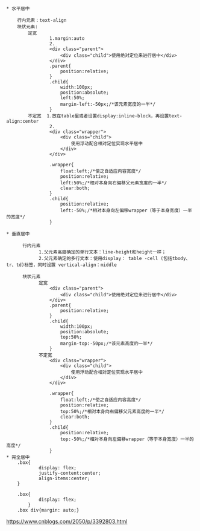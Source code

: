 	* 水平居中

        行内元素：text-align
        块状元素: 
            定宽   
                    1.margin:auto
                    2.
                    <div class="parent">
                        <div class="child">使用绝对定位来进行居中</div>
                    </div>
                    .parent{
                        position:relative;
                    }
                    .child{
                        width:100px;
                        position:absolute;
                        left:50%;
                        margin-left:-50px;/*该元素宽度的一半*/
                    }
            不定宽  1.放在table里或者设置display:inline-block，再设置text-align:center
                    2.
                    <div class="wrapper">
                        <div class="child">
                            使用浮动配合相对定位实现水平居中
                        </div>
                    </div>

                    .wrapper{
                        float:left;/*使之自适应内容宽度*/
                        position:relative;
                        left:50%;/*相对本身向右偏移父元素宽度的一半*/
                        clear:both;
                    }
                    .child{
                        position:relative;
                        left:-50%;/*相对本身向左偏移wrapper（等于本身宽度）一半的宽度*/
                    }

	* 垂直居中

          行内元素
                1.父元素高度确定的单行文本：line-height和height一样；
                2.父元素确定的多行文本：使用display： table -cell (包括tbody、tr、td)标签，同时设置 vertical-align：middle

          块状元素
                定宽
                    <div class="parent">
                        <div class="child">使用绝对定位来进行居中</div>
                    </div>
                    .parent{
                        position:relative;
                    }
                    .child{
                        width:100px;
                        position:absolute;
                        top:50%;
                        margin-top:-50px;/*该元素高度的一半*/
                    }
                不定宽
                    <div class="wrapper">
                        <div class="child">
                            使用浮动配合相对定位实现水平居中
                        </div>
                    </div>

                    .wrapper{
                        float:left;/*使之自适应内容高度*/
                        position:relative;
                        top:50%;/*相对本身向右偏移父元素高度的一半*/
                        clear:both;
                    }
                    .child{
                        position:relative;
                        top:-50%;/*相对本身向左偏移wrapper（等于本身宽度）一半的高度*/
                    }
    * 完全居中
        .box{
                display: flex;
                justify-content:center;
                align-items:center;
        }

        .box{
                display: flex;
            }
        .box div{margin: auto;}



https://www.cnblogs.com/2050/p/3392803.html 